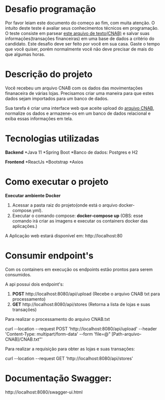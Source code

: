 # Desafio programação

Por favor leiam este documento do começo ao fim, com muita atenção.
O intuito deste teste é avaliar seus conhecimentos técnicos em programação.
O teste consiste em parsear [este arquivo de texto(CNAB)](https://github.com/ByCodersTec/desafio-ruby-on-rails/blob/master/CNAB.txt) e salvar suas informações(transações financeiras) em uma base de dados a critério do candidato.
Este desafio deve ser feito por você em sua casa. Gaste o tempo que você quiser, porém normalmente você não deve precisar de mais do que algumas horas.

# Descrição do projeto

Você recebeu um arquivo CNAB com os dados das movimentações finanaceira de várias lojas.
Precisamos criar uma maneira para que estes dados sejam importados para um banco de dados.

Sua tarefa é criar uma interface web que aceite upload do [arquivo CNAB](https://github.com/ByCodersTec/desafio-ruby-on-rails/blob/master/CNAB.txt), normalize os dados e armazene-os em um banco de dados relacional e exiba essas informações em tela.

# Tecnologias utilizadas

**Backend**
*Java 11
*Spring Boot
*Banco de dados: Postgres e H2

**Frontend**
*ReactJs
*Bootstrap
*Axios

# Como executar o projeto

**Executar ambiente Docker**

1. Acessar a pasta raiz do projeto(onde está o arquivo docker-compose.yml).
2. Executar o comando compose: **docker-compose up** (OBS: esse comando irá criar as imagens e executar os containers docker das aplicações.)
 
A Aplicação web estará disponível em: http://localhost:80

# Consumir endpoint's

Com os containers em execução os endpoints estão prontos para serem consumidos.

A api possui dois endpoint's:

1. **POST** http://localhost:8080/api/upload  (Recebe o arquivo CNAB txt para processamento)
2. **GET** http://localhost:8080/api/stores   (Retorna a lista de lojas e suas transações)

Para realizar o processamento do arquivo CNAB.txt

curl --location --request POST 'http://localhost:8080/api/upload' --header 'Content-Type: multipart/form-data' --form 'file=@"
[Path-arquivo-CNAB]/CNAB.txt"'

Para realizar a requisição para obter as lojas e suas transações:

curl --location --request GET 'http://localhost:8080/api/stores'

# Documentação Swagger:
http://localhost:8080/swagger-ui.html